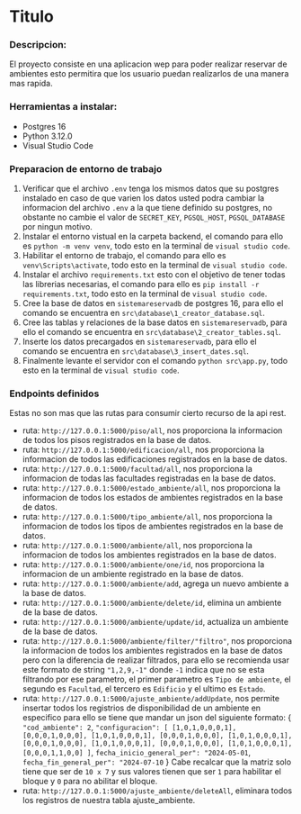 # Titulo

### Descripcion:
El proyecto consiste en una aplicacion wep para poder realizar reservar de ambientes esto permitira que los usuario puedan realizarlos de una manera mas rapida.
### Herramientas a instalar:
* Postgres 16
* Python 3.12.0
* Visual Studio Code
### Preparacion de entorno de trabajo
1. Verificar que el archivo ```.env``` tenga los mismos datos que su postgres instalado en caso de que varien los datos usted podra cambiar la informacion del archivo ```.env``` a la que tiene definido su postgres, no obstante no cambie el valor de ```SECRET_KEY```, ```PGSQL_HOST```, ```PGSQL_DATABASE``` por ningun motivo.
2. Instalar el entorno vistual en la carpeta backend, el comando para ello es ```python -m venv venv```, todo esto en la terminal de ``visual studio code``.
3. Habilitar el entorno de trabajo, el comando para ello es ```venv\Scripts\activate```, todo esto en la terminal de ``visual studio code``.
4. Instalar el archivo ```requirements.txt``` esto con el objetivo de tener todas las librerias necesarias, el comando para ello es ```pip install -r requirements.txt```, todo esto en la terminal de ``visual studio code``.
5. Cree la base de datos en ```sistemareservadb``` de postgres 16, para ello el comando se encuentra en ```src\database\1_creator_database.sql```.
6. Cree las tablas y relaciones de la base datos en ```sistemareservadb```, para ello el comando se encuentra en ```src\database\2_creator_tables.sql```.
7. Inserte los datos precargados en ```sistemareservadb```, para ello el comando se encuentra en ```src\database\3_insert_dates.sql```.
8. Finalmente levante el servidor con el comando ```python src\app.py```, todo esto en la terminal de ``visual studio code``.

### Endpoints definidos
Estas no son mas que las rutas para consumir cierto recurso de la api rest.
* ruta: ``http://127.0.0.1:5000/piso/all``, nos proporciona la informacion de todos los pisos registrados en la base de datos.
* ruta: ``http://127.0.0.1:5000/edificacion/all``, nos proporciona la informacion de todos las edificaciones registrados en la base de datos.
* ruta: ``http://127.0.0.1:5000/facultad/all``, nos proporciona la informacion de todas las facultades registradas en la base de datos.
* ruta: ``http://127.0.0.1:5000/estado_ambiente/all``, nos proporciona la informacion de todos los estados de ambientes registrados en la base de datos.
* ruta: ``http://127.0.0.1:5000/tipo_ambiente/all``, nos proporciona la informacion de todos los tipos de ambientes registrados en la base de datos.
* ruta: ``http://127.0.0.1:5000/ambiente/all``, nos proporciona la informacion de todos los ambientes registrados en la base de datos.
* ruta: ``http://127.0.0.1:5000/ambiente/one/id``, nos proporciona la informacion de un ambiente registrado en la base de datos.
* ruta: ``http://127.0.0.1:5000/ambiente/add``, agrega un nuevo ambiente a la base de datos.
* ruta: ``http://127.0.0.1:5000/ambiente/delete/id``, elimina un ambiente de la base de datos.
* ruta: ``http://127.0.0.1:5000/ambiente/update/id``, actualiza un ambiente de la base de datos.
* ruta: ``http://127.0.0.1:5000/ambiente/filter/"filtro"``, nos proporciona la informacion de todos los ambientes registrados en la base de datos pero con la diferencia de realizar filtrados, para ello se recomienda usar este formato de string ``"1,2,9,-1"`` donde ``-1`` indica que no se esta filtrando por ese parametro, el primer parametro es ``Tipo de ambiente``, el segundo es ``Facultad``, el tercero es ``Edificio`` y el ultimo es ``Estado``.
* ruta: ``http://127.0.0.1:5000/ajuste_ambiente/addUpdate``, nos permite insertar todos los registrios de disponibilidad de un ambiente en especifico para ello se tiene que mandar un json del siguiente formato:
{
  ``"cod_ambiente": 2``,
  ``"configuracion": [
    [1,0,1,0,0,0,1],
    [0,0,0,1,0,0,0],
    [1,0,1,0,0,0,1],
    [0,0,0,1,0,0,0],
    [1,0,1,0,0,0,1],
    [0,0,0,1,0,0,0],
    [1,0,1,0,0,0,1],
    [0,0,0,1,0,0,0],
    [1,0,1,0,0,0,1],
    [0,0,0,1,1,0,0]
  ]``,
  ``fecha_inicio_general_per": "2024-05-01``,
  ``fecha_fin_general_per": "2024-07-10``
}
Cabe recalcar que la matriz solo tiene que ser de ``10 x 7`` y sus valores tienen que ser ``1`` para habilitar el bloque y ``0`` para no abilitar el bloque.
* ruta: ``http://127.0.0.1:5000/ajuste_ambiente/deleteAll``, eliminara todos los registros de nuestra tabla ajuste_ambiente.
